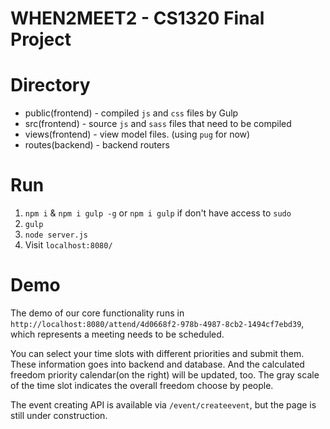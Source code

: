 # WHEN2MEET2 - CS1320 Final Project

# Directory
- public(frontend) - compiled `js` and `css` files by Gulp
- src(frontend) - source `js` and `sass` files that need to be compiled
- views(frontend) - view model files. (using `pug` for now)
- routes(backend) - backend routers

# Run
1. `npm i` & `npm i gulp -g` or `npm i gulp` if don't have access to `sudo`
2. `gulp`
3. `node server.js`
3. Visit `localhost:8080/`

# Demo
The demo of our core functionality runs in `http://localhost:8080/attend/4d0668f2-978b-4987-8cb2-1494cf7ebd39`, which represents
a meeting needs to be scheduled.

You can select your time slots with different priorities and submit them. These information goes into
backend and database. And the calculated freedom priority calendar(on the right) will be updated, too. 
The gray scale of the time slot indicates the overall freedom choose by people.
 
The event creating API is available via `/event/createevent`, but the page is still under construction.